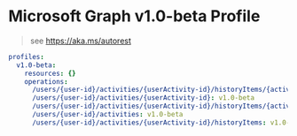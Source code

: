 # Microsoft Graph v1.0-beta Profile

> see https://aka.ms/autorest

``` yaml
profiles:
  v1.0-beta:
    resources: {}
    operations:
      /users/{user-id}/activities/{userActivity-id}/historyItems/{activityHistoryItem-id}/activity: v1.0-beta
      /users/{user-id}/activities/{userActivity-id}: v1.0-beta
      /users/{user-id}/activities/{userActivity-id}/historyItems/{activityHistoryItem-id}: v1.0-beta
      /users/{user-id}/activities: v1.0-beta
      /users/{user-id}/activities/{userActivity-id}/historyItems: v1.0-beta

```
